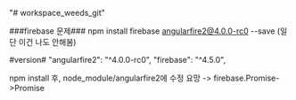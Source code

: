 "# workspace_weeds_git" 

###firebase 문제###
npm install firebase angularfire2@4.0.0-rc0 --save (일단 이건 나도 안해봄)

#version#
"angularfire2": "^4.0.0-rc0",
"firebase": "^4.5.0",

npm install 후, node_module/angularfire2에 수정 요망 -> firebase.Promise->Promise
